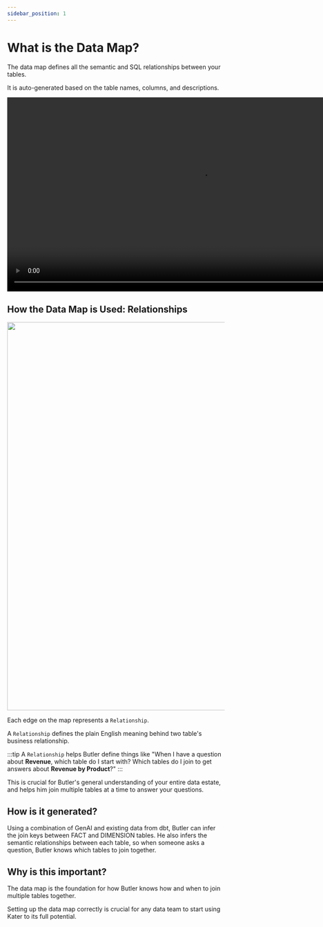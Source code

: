 ```yaml
---
sidebar_position: 1
---
```


# What is the Data Map?
The data map defines all the semantic and SQL relationships between your tables.

It is auto-generated based on the table names, columns, and descriptions. 

<div style={{ display: "flex", justifyContent: "center", padding: "2rem 0 3rem 0" }}>
    <video controls width="900">
        <source src={require("../../static/img/DataMap.mp4").default} />
    </video>
</div>

## How the Data Map is Used: Relationships
<div style={{ display: "flex", justifyContent: "center", padding: "2rem 0 3rem 0" }}>
    <img src={require("../../static/img/Whatisarelationship.png").default} width="900" />
</div>

Each edge on the map represents a `Relationship`.

A `Relationship` defines the plain English meaning behind two table's business relationship. 

:::tip
A `Relationship` helps Butler define things like "When I have a question about **Revenue**, which table do I start with? Which tables do I join to get answers about **Revenue by Product**?"
:::

This is crucial for Butler's general understanding of your entire data estate, and helps him join multiple tables at a time to answer your questions.

## How is it generated? 
Using a combination of GenAI and existing data from dbt, Butler can infer the join keys between FACT and DIMENSION tables. He also infers the semantic relationships between each table, so when someone asks a question, Butler knows which tables to join together. 

## Why is this important? 
The data map is the foundation for how Butler knows how and when to join multiple tables together. 

Setting up the data map correctly is crucial for any data team to start using Kater to its full potential. 